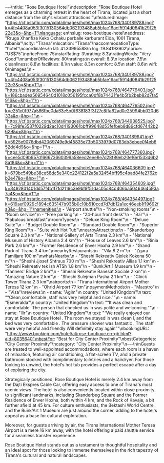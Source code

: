 ---\ntitle: "Rose Boutique Hotel"\ndescription: "Rose Boutique Hotel emerges as a charming retreat in the heart of Tirana, located just a short distance from the city's vibrant attractions."\nfeaturedImage: "https://cf.bstatic.com/xdata/images/hotel/max1024x768/340189788.jpg?k=4fc4408a053f3015130564db062193488ab5bfae16acf5914d0841b29f2522e3&o=&hp=1"\nlanguage: en\nslug: rose-boutique-hotel\naddress: "Rruga Xhanfize Keko Oxhaku perballe karburant Eida, 1001 Tirana, Albania"\ncity: "Tirana"\nlocation: "Tirana"\naccommodationType: "hotel"\ncoordinates:\n  lat: 41.33995588\n  lng: 19.84193902\nprice: "US$75"\npriceFrom: 75\nstarRating: 3\nrating: 8.3\nratingWords: "Very Good"\nnumberOfReviews: 80\nratings:\n  overall: 8.3\n  location: 7.5\n  cleanliness: 8.8\n  facilities: 8.1\n  value: 8.3\n  comfort: 8.5\n  staff: 8.6\n  wifi: 0\nimages:\n  - "https://cf.bstatic.com/xdata/images/hotel/max1024x768/340189788.jpg?k=4fc4408a053f3015130564db062193488ab5bfae16acf5914d0841b29f2522e3&o=&hp=1"\n  - "https://cf.bstatic.com/xdata/images/hotel/max1024x768/464776403.jpg?k=186cbadea56954640d1018c056195fcca0df8b74431fe4b5fb2beb82d7fa5916&o=&hp=1"\n  - "https://cf.bstatic.com/xdata/images/hotel/max1024x768/464776502.jpg?k=e251c0f977a586fbe0da63e5b0f638183f3f27e8ffa62ad0e25994bb020d633a&o=&hp=1"\n  - "https://cf.bstatic.com/xdata/images/hotel/max1024x768/344938525.jpg?k=7c98fe3537f0229d2ac10d4193061bbff99648d53fefbeb8d89cfd67442b2629&o=&hp=1"\n  - "https://cf.bstatic.com/xdata/images/hotel/max1024x768/340189941.jpg?k=5925e9076dbd42069749e9d45835e73b5033979d0783db3ebee0f4eb852dd4d9&o=&hp=1"\n  - "https://cf.bstatic.com/xdata/images/hotel/max1024x768/464777360.jpg?k=cee5d09b957d166673660399a58eed2eee8e7d28f86eb20e16e1533d6b28a184&o=&hp=1"\n  - "https://cf.bstatic.com/xdata/images/hotel/max1024x768/464036609.jpg?k=679bc549be38ce58dc5e340c224122f2a5a32454bff95c4bad84fe2762cb2e47&o=&hp=1"\n  - "https://cf.bstatic.com/xdata/images/hotel/max1024x768/464354609.jpg?k=3492801401dd57f4b1f7fd2119c3e9bf9f51dac05c84d406ba5046464593a7a4&o=&hp=1"\n  - "https://cf.bstatic.com/xdata/images/hotel/max1024x768/464354497.jpg?k=619aef0929c1894c635147b935b0c10b510ccd7d7db12a1ec46eeb1f19692fa3&o=&hp=1"\namenities:\n  - "Airport shuttle"\n  - "Non-smoking rooms"\n  - "Room service"\n  - "Free parking"\n  - "24-hour front desk"\n  - "Bar"\n  - "Fabulous breakfast"\nroomTypes:\n  - "Deluxe King Room"\n  - "Deluxe Suite"\n  - "Budget Double Room"\n  - "Standard Double Room"\n  - "Superior King Room"\n  - "Suite with Hot Tub"\nnearbyAttractions:\n  - "Skanderbeg Square 2.3 km"\n  - "National Gallery of Arts Tirana 2.3 km"\n  - "National Museum of History Albania 2.4 km"\n  - "House of Leaves 2.6 km"\n  - "Rinia Park 2.6 km"\n  - "Former Residence of Enver Hoxha 2.9 km"\n  - "Grand Park of Tirana 3.4 km"\nnearbyRestaurants:\n  - "Vila 8 2 m"\n  - "Zgara Familjare 100 m"\nwhatsNearby:\n  - "Sheshi Rekreativ Gjolek Kokona 50 m"\n  - "Sheshi Jjosef Shtraus 700 m"\n  - "Sheshi Rekreativ Allias 1.1 km"\n  - "Sheshi Rekreativ tek ish ATSh 1.8 km"\n  - "Bunk'Art 1 Museum 1.9 km"\n  - "Tanners' Bridge 2 km"\n  - "Sheshi Rekreativ Banesat Sociale 2 km"\n  - "Amazing Nature 2 km"\n  - "Sheshi Sulejman Pasha 2.1 km"\n  - "Clock Tower Tirana 2.3 km"\nairports:\n  - "Tirana International Airport Mother Teresa 12 km"\n  - "Ohrid Airport 77 km"\npaymentMethods:\n  - "Maestro"\n  - "Visa"\nreviews:\n  - name: "Agim"\n    country: "United Kingdom"\n    text: "“Clean,comfortable ,staff was very helpful and nice.”"\n  - name: "Esmeralda"\n    country: "United Kingdom"\n    text: "“It was clean and comfortable.
The person that checked us in was polite and welcoming.”"\n  - name: "Ilir"\n    country: "United Kingdom"\n    text: "“We really enjoyed our stay at Rose Boutique Hotel . The room we stayed in was clean l, and the bed was very comfortable . The pressure shower was fantastic .
The staff were very helpful and friendly
Will definitely stay again”"\nbookingURL: "https://www.booking.com/hotel/al/rose-boutique.en-gb.html?aid=8035640"\nbestFor: "Best for City Center Proximity"\nbestCategories: "City Center Proximity"\ncategory: "City Center Proximity"\n---\n\nGuests are treated to well-appointed accommodations, where each room is a haven of relaxation, featuring air conditioning, a flat-screen TV, and a private bathroom stocked with complimentary toiletries and a hairdryer. For those looking to unwind, the hotel's hot tub provides a perfect escape after a day of exploring the city.

Strategically positioned, Rose Boutique Hotel is merely 2.4 km away from the Dajti Ekspres Cable Car, offering easy access to one of Tirana's most scenic views. The hotel is also conveniently located within close proximity to significant landmarks, including Skanderbeg Square and the Former Residence of Enver Hoxha, both within 4 km, and the Rock of Kavaje, a bit further afield at 45 km. For culture enthusiasts, the Bektashi World Centre and the Bunk'Art 1 Museum are just around the corner, adding to the hotel's appeal as a base for cultural exploration.

Moreover, for guests arriving by air, the Tirana International Mother Teresa Airport is a mere 16 km away, with the hotel offering a paid shuttle service for a seamless transfer experience.

Rose Boutique Hotel stands out as a testament to thoughtful hospitality and an ideal spot for those looking to immerse themselves in the rich tapestry of Tirana's cultural and natural landscapes.